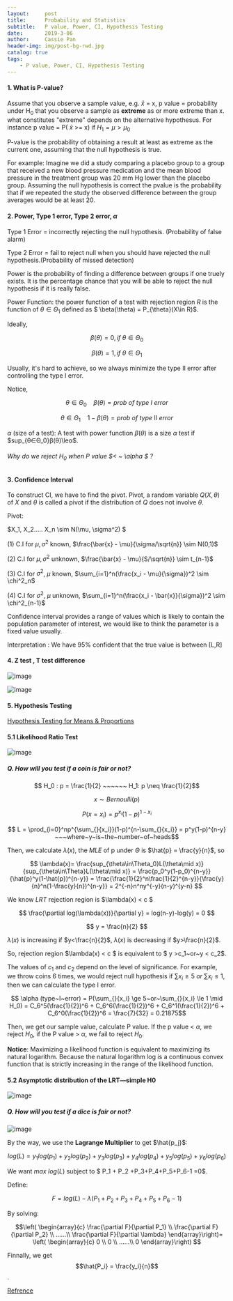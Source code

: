 ```yaml
---
layout:     post
title:      Probability and Statistics
subtitle:   P value, Power, CI, Hypothesis Testing
date:       2019-3-06
author:     Cassie Pan
header-img: img/post-bg-rwd.jpg 
catalog: true
tags:
    - P value, Power, CI, Hypothesis Testing
---
```

#### 1. What is P-value?

Assume that you observe a sample value, e.g. $\bar{x}$ = x, p value = probability under H<sub>0</sub> that you observe a sample as **extreme** as or more extreme than x.
    what constitutes "extreme" depends on the alternative hypothesus.
For instance p value = P( $\bar{x}$ >= x) if $H_1 = \mu > \mu_0$


P-value is the probability of obtaining a result at least as extreme as the current one, assuming that the null hypothesis is true.

For example:
Imagine we did a study comparing a placebo group to a group that received a new blood pressure medication and the mean blood pressure in the treatment group was 20 mm Hg lower than the placebo group. Assuming the null hypothesis is correct the pvalue is the probability that if we repeated the study the observed difference between the group averages would be at least 20.

#### 2.  Power, Type 1 error, Type 2 error, $\alpha$

Type 1 Error = incorrectly rejecting the null hypothesis. (Probability of false alarm)

Type 2 Error = fail to reject null when you should have rejected the null hypothesis.(Probability of missed detection)

Power is the probability of finding a difference between groups if one truely exists. It is the percentage chance that you will be able to reject the null hypothesis if it is really false.

Power Function: the power function of a test with rejection region $R$ is the function of $\theta \in \Theta_1$ defined as $ \beta(\theta) = P_{\theta}(X\in R)$.

Ideally,

$$ \beta(\theta) = 0, if~ \theta \in \Theta_0$$

$$\beta(\theta) = 1, if~ \theta \in \Theta_1$$

Usually, it's hard to achieve, so we always minimize the type Ⅱ error after controlling the type I error.

Notice,

$$ \theta\in\Theta_0 ~~~~ \beta(\theta) = prob~of~type~I~error$$

$$ \theta\in\Theta_1 ~~~~ 1- \beta(\theta) = prob~of~type~Ⅱ~error$$

$\alpha$ (size of a test): A test with power function $\beta(\theta)$ is a size $\alpha$ test if $sup_{θ∈Θ_0}β(θ)\leα$.

###### Why do we reject $H_0$ when P value $< ~ \alpha $ ?




#### 3. Confidence Interval 

To construct CI, we have to find the pivot.
Pivot, a random variable $Q(X,θ)$ of $X$ and $θ$ is called a pivot if the distribution of $Q$ does not involve $\theta$.

Pivot:

$X_1, X_2..... X_n \sim N(\mu, \sigma^2) $

(1) C.I for $\mu, \sigma^2$ known,  $\frac{\bar{x} - \mu}{\sigma/\sqrt{n}} \sim N(0,1)$

(2) C.I for $\mu, \sigma^2$ unknown, $\frac{\bar{x} - \mu}{S/\sqrt{n}} \sim t_{n-1}$

(3) C.I for $\sigma^2$, $\mu$ known,  $\sum_{i=1}^n(\frac{x_i - \mu}{\sigma})^2 \sim \chi^2_n$

(4) C.I for $\sigma^2$, $\mu$ unknown,  $\sum_{i=1}^n(\frac{x_i - \bar{x}}{\sigma})^2 \sim \chi^2_{n-1}$

Confidence interval provides a range of values which is likely to contain the population parameter of interest, we would like to think the parameter is a fixed value usually.

Interpretation : We have 95% confident that the true value is between [L,R]

#### 4. Z test , T test difference 

![image](https://github.com/manpanmanpan/manpanmanpan.github.io/blob/master/img/1551516293(1).jpg?raw=true)

![image](https://github.com/manpanmanpan/manpanmanpan.github.io/blob/master/img/1551936871(1).png?raw=true)

#### 5. Hypothesis Testing

[Hypothesis Testing for Means & Proportions](http://sphweb.bumc.bu.edu/otlt/MPH-Modules/BS/BS704_HypothesisTest-Means-Proportions/BS704_HypothesisTest-Means-Proportions_print.html)

#### 5.1 Likelihood Ratio Test

![image](https://github.com/manpanmanpan/manpanmanpan.github.io/blob/master/img/1551948361(1).jpg?raw=true)

##### Q. How will you test if a coin is fair or not?

$$ H_0 : p = \frac{1}{2} ~~~~~~ H_1: p \neq \frac{1}{2}$$

$$ x \sim Bernoulli(p)$$

$$ P(x=x_i) = p^{x_i}(1-p)^{1-{x_i}} $$

$$ L = \prod_{i=0}^np^{\sum_{}{x_i}}(1-p)^{n-\sum_{}{x_i}} = p^y(1-p)^{n-y} ~~~where~y~is~the~number~of~heads$$

Then, we calculate $\lambda(x)$, the $MLE$ of p under $\Theta$ is $\hat{p} = \frac{y}{n}$, so

$$ \lambda(x)= \frac{sup_{\theta\in\Theta_0}L(\theta\mid x)}{sup_{\theta\in\Theta}L(\theta\mid x)} = \frac{p_0^y(1-p_0)^{n-y}}{\hat{p}^y(1-\hat{p})^{n-y}} = \frac{\frac{1}{2}^n\frac{1}{2}^{n-y}}{\frac{y}{n}^n(1-\frac{y}{n})^{n-y}} = 2^{-n}n^ny^{-y}(n-y)^{y-n}   $$

We know $LRT$ rejection region is $\lambda(x) < c $

$$ \frac{\partial log(\lambda(x))}{\partial y} = log(n-y)-log(y) = 0 $$

$$ y = \frac{n}{2} $$

$\lambda(x)$ is increasing if $y<\frac{n}{2}$, $\lambda(x)$ is decreasing if $y>\frac{n}{2}$.

So, rejection region $\lambda(x) < c $ is equivalent to $ y >c_1~or~y < c_2$.

The values of $c_1$ and $c_2$ depend on the level of significance. For example, we throw coins 6 times, we would reject null hypothesis if $\sum_{}{x_i} \ge 5~or~\sum_{}{x_i} \le 1$, then we can calculate the type I error.

$$ \alpha (type~I~error) = P(\sum_{}{x_i} \ge 5~or~\sum_{}{x_i} \le 1 \mid H_0) = C_6^5(\frac{1}{2})^6 + C_6^6(\frac{1}{2})^6 + C_6^1(\frac{1}{2})^6 + C_6^0(\frac{1}{2})^6 = \frac{7}{32} = 0.21875$$

Then, we get our sample value, calculate P value. If the p value < $\alpha$, we reject $H_0$, if the P value > $\alpha$, we fail to reject $H_0$.

**Notice**: Maximizing a likelihood function is equivalent to maximizing its natural logarithm. Because the natural logarithm log is a continuous convex function that is strictly increasing in the range of the likelihood function.

#### 5.2 Asymptotic distribution of the LRT—simple H0

![image](https://github.com/manpanmanpan/manpanmanpan.github.io/blob/master/img/1551995331(1).jpg?raw=true)

##### Q. How will you test if a dice is fair or not?

![image](https://github.com/manpanmanpan/manpanmanpan.github.io/blob/master/img/1551997096.jpg?raw=true)



By the way, we use the **Lagrange Multiplier** to get $\hat{p_j}$:

$$ log(L) = y_1log(p_1) + y_2log(p_2) + y_3log(p_3) + y_4log(p_4) + y_5log(p_5) + y_6log(p_6) $$

We want $max~log(L)$ subject to $ P_1 + P_2 +P_3+P_4+P_5+P_6-1 =0$.

Define:

$$ F = log(L) - \lambda(P_1 + P_2 +P_3+P_4+P_5+P_6-1) $$

By solving:

$$\left( \begin{array}{c}
    \frac{\partial F}{\partial P_1}  \\
    \frac{\partial F}{\partial P_2}  \\
    ......\\
    \frac{\partial F}{\partial \lambda}
\end{array}\right)=
\left( \begin{array}{c}
    0  \\
    0  \\
    ......\\
    0
\end{array}\right)
$$

Finnally, we get $$\hat{P_i} = \frac{y_i}{n}$$.

 [Refrence](https://chunhanli.github.io/2019/02/23/Statistic_inference/)
